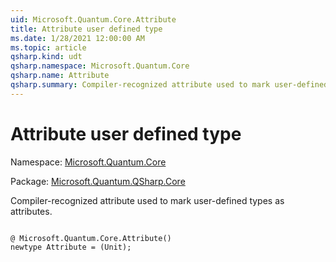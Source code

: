 ```yaml
---
uid: Microsoft.Quantum.Core.Attribute
title: Attribute user defined type
ms.date: 1/28/2021 12:00:00 AM
ms.topic: article
qsharp.kind: udt
qsharp.namespace: Microsoft.Quantum.Core
qsharp.name: Attribute
qsharp.summary: Compiler-recognized attribute used to mark user-defined types as attributes.
---
```


# Attribute user defined type

Namespace: [Microsoft.Quantum.Core](xref:Microsoft.Quantum.Core)

Package: [Microsoft.Quantum.QSharp.Core](https://nuget.org/packages/Microsoft.Quantum.QSharp.Core)


Compiler-recognized attribute used to mark user-defined types as attributes.

```qsharp

@ Microsoft.Quantum.Core.Attribute()
newtype Attribute = (Unit);
```

